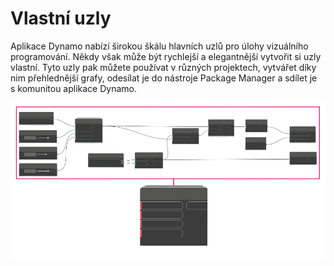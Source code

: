 # Vlastní uzly

Aplikace Dynamo nabízí širokou škálu hlavních uzlů pro úlohy vizuálního programování. Někdy však může být rychlejší a elegantnější vytvořit si uzly vlastní. Tyto uzly pak můžete používat v různých projektech, vytvářet díky nim přehlednější grafy, odesílat je do nástroje Package Manager a sdílet je s komunitou aplikace Dynamo.

![](<../images/6-1/customNodes1 (1).png>)

